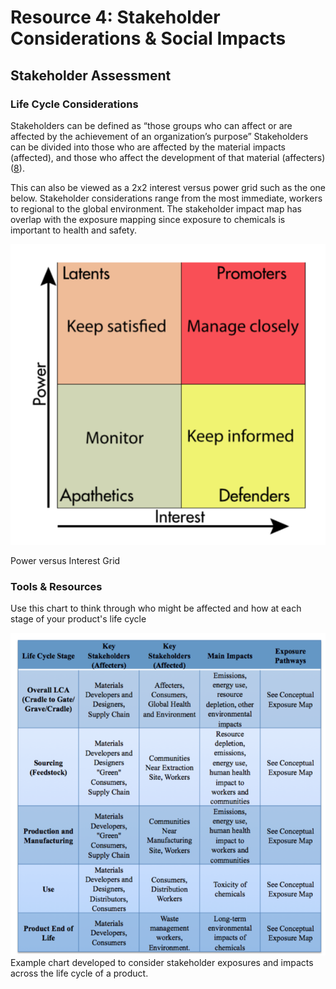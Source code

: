 
# Resource 4: Stakeholder Considerations & Social Impacts

## Stakeholder Assessment

### Life Cycle Considerations 
Stakeholders can be defined as “those groups who can affect or are affected by the achievement of an organization’s purpose” Stakeholders can be divided into those who are affected by the material impacts (affected), and those who affect the development of that material (affecters) ([8](https://books.google.com/books?id=NpmA_qEiOpkC&lpg=PP1&pg=PP1#v=onepage&q&f=false)).

This can also be viewed as a 2x2 interest versus power grid such as the one below.  Stakeholder considerations range from the most immediate, workers to regional  to the global environment. The stakeholder impact map has overlap with the exposure mapping since exposure to chemicals is important to health and safety.

![image](https://raw.githubusercontent.com/NorthwestGreenChemistry/PrISM/develop/app/assets/tool-stakeholder-considerations/power-v-interest-grid.png)

Power versus Interest Grid

### Tools & Resources

Use this chart to think through who might be affected and how at each stage of your product's life cycle 

![image](https://raw.githubusercontent.com/NorthwestGreenChemistry/PrISM/develop/app/assets/tool-stakeholder-considerations/key-stakeholder-impact-table.png)
Example chart developed to consider stakeholder exposures and impacts across the life cycle of a product.
